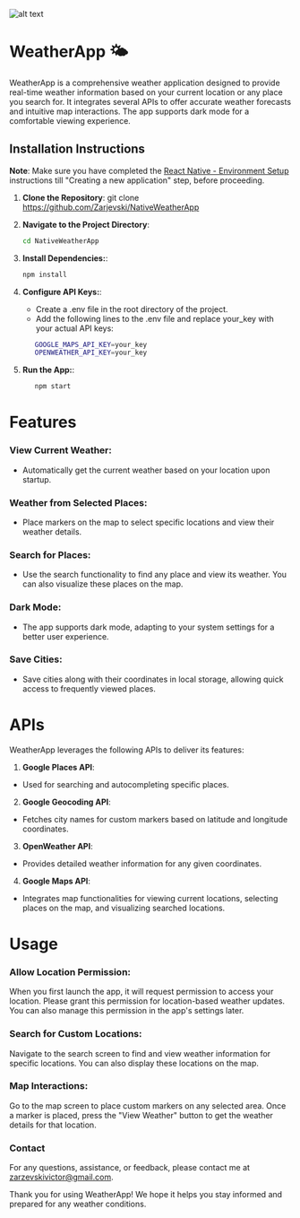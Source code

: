 ![alt text](https://github.com/Zarjevski/NativeWeatherApp)


# WeatherApp 🌤️

WeatherApp is a comprehensive weather application designed to provide real-time weather information based on your current location or any place you search for. It integrates several APIs to offer accurate weather forecasts and intuitive map interactions. The app supports dark mode for a comfortable viewing experience.

## Installation Instructions

**Note**: Make sure you have completed the [React Native - Environment Setup](https://reactnative.dev/docs/environment-setup) instructions till "Creating a new application" step, before proceeding.

1. **Clone the Repository**:
   git clone https://github.com/Zarjevski/NativeWeatherApp

2. **Navigate to the Project Directory**:
   ```sh
   cd NativeWeatherApp
   ```

3. **Install Dependencies:**:
   ```sh
   npm install
   ```

4. **Configure API Keys:**:
   - Create a .env file in the root directory of the project.
   - Add the following lines to the .env file and replace your_key with your actual API keys:
   ```sh
      GOOGLE_MAPS_API_KEY=your_key
      OPENWEATHER_API_KEY=your_key
   ```

5. **Run the App:**:
   ```sh
      npm start
   ```

# Features

### View Current Weather:
- Automatically get the current weather based on your location upon startup.

### Weather from Selected Places:
- Place markers on the map to select specific locations and view their weather details.

### Search for Places:
- Use the search functionality to find any place and view its weather. You can also visualize these places on the map.

### Dark Mode:
- The app supports dark mode, adapting to your system settings for a better user experience.

### Save Cities:
- Save cities along with their coordinates in local storage, allowing quick access to frequently viewed places.

# APIs
WeatherApp leverages the following APIs to deliver its features:

1. **Google Places API**:
- Used for searching and autocompleting specific places.

2. **Google Geocoding API**:
- Fetches city names for custom markers based on latitude and longitude coordinates.

3. **OpenWeather API**:
- Provides detailed weather information for any given coordinates.

4. **Google Maps API**:
- Integrates map functionalities for viewing current locations, selecting places on the map, and visualizing searched locations.

# Usage

### Allow Location Permission:

When you first launch the app, it will request permission to access your location. Please grant this permission for location-based weather updates. You can also manage this permission in the app's settings later.

### Search for Custom Locations:

Navigate to the search screen to find and view weather information for specific locations. You can also display these locations on the map.

### Map Interactions:

Go to the map screen to place custom markers on any selected area. Once a marker is placed, press the "View Weather" button to get the weather details for that location.

### Contact

For any questions, assistance, or feedback, please contact me at zarzevskivictor@gmail.com.

Thank you for using WeatherApp! We hope it helps you stay informed and prepared for any weather conditions.